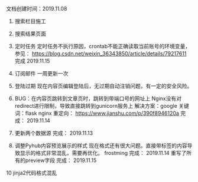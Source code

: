 文档创建时间：2019.11.08

1. 搜索栏目施工

2. 搜索结果页面

3. 定时任务
   定时任务不执行原因，crontab不能正确读取当前账号的环境变量，参见：
   https://blog.csdn.net/weixin_36343850/article/details/79217611
   完成 2019.11.15

4. 订阅邮件 一周更新一次

5. 登陆过期
   现在内容页编辑登陆后，无过期自动注销问题，有一定的安全风险。

6. BUG：在内容页跳转到文章页时，跳转到带端口号的网址上
   Nginx没有对redirect进行限制，导致直接跳转到gunicorn服务上
   解决方案：google 关键词：flask nginx 重定向：
   https://www.jianshu.com/p/390f8946120a
   完成： 2019.11.14

7. 更新两个数据源
   完成： 2019.11.13
   
8. 调整Pyhub内容预览展示的样式
   现在格式还有很大问题。直接带标签的内容导致显示的格式非常混乱，需要再优化。
   frostming
   完成： 2019.11.14
   重写了所有的preview字段
   完成： 2019.11.15


10 jinja2代码格式混乱